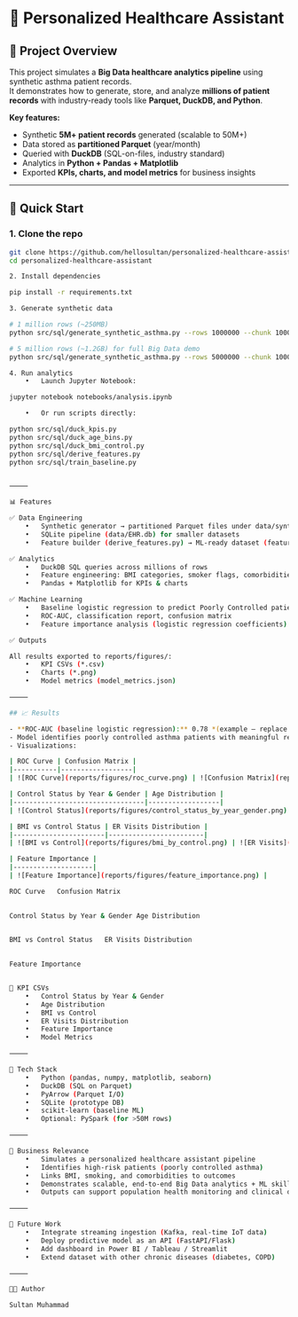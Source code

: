 # 🏥 Personalized Healthcare Assistant

## 🌟 Project Overview
This project simulates a **Big Data healthcare analytics pipeline** using synthetic asthma patient records.  
It demonstrates how to generate, store, and analyze **millions of patient records** with industry-ready tools like **Parquet, DuckDB, and Python**.  

**Key features:**
- Synthetic **5M+ patient records** generated (scalable to 50M+)  
- Data stored as **partitioned Parquet** (year/month)  
- Queried with **DuckDB** (SQL-on-files, industry standard)  
- Analytics in **Python + Pandas + Matplotlib**  
- Exported **KPIs, charts, and model metrics** for business insights  

---

## 🚀 Quick Start

### 1. Clone the repo
```bash
git clone https://github.com/hellosultan/personalized-healthcare-assistant.git
cd personalized-healthcare-assistant

2. Install dependencies

pip install -r requirements.txt

3. Generate synthetic data

# 1 million rows (~250MB)
python src/sql/generate_synthetic_asthma.py --rows 1000000 --chunk 100000

# 5 million rows (~1.2GB) for full Big Data demo
python src/sql/generate_synthetic_asthma.py --rows 5000000 --chunk 100000

4. Run analytics
	•	Launch Jupyter Notebook:

jupyter notebook notebooks/analysis.ipynb

	•	Or run scripts directly:

python src/sql/duck_kpis.py
python src/sql/duck_age_bins.py
python src/sql/duck_bmi_control.py
python src/sql/derive_features.py
python src/sql/train_baseline.py


⸻

📊 Features

✅ Data Engineering
	•	Synthetic generator → partitioned Parquet files under data/synthetic/
	•	SQLite pipeline (data/EHR.db) for smaller datasets
	•	Feature builder (derive_features.py) → ML-ready dataset (features.duckdb)

✅ Analytics
	•	DuckDB SQL queries across millions of rows
	•	Feature engineering: BMI categories, smoker flags, comorbidities
	•	Pandas + Matplotlib for KPIs & charts

✅ Machine Learning
	•	Baseline logistic regression to predict Poorly Controlled patients
	•	ROC-AUC, classification report, confusion matrix
	•	Feature importance analysis (logistic regression coefficients)

✅ Outputs

All results exported to reports/figures/:
	•	KPI CSVs (*.csv)
	•	Charts (*.png)
	•	Model metrics (model_metrics.json)

⸻

## 📈 Results

- **ROC-AUC (baseline logistic regression):** 0.78 *(example – replace with your JSON value)*  
- Model identifies poorly controlled asthma patients with meaningful recall.  
- Visualizations:

| ROC Curve | Confusion Matrix |
|-----------|------------------|
| ![ROC Curve](reports/figures/roc_curve.png) | ![Confusion Matrix](reports/figures/confusion_matrix.png) |

| Control Status by Year & Gender | Age Distribution |
|---------------------------------|------------------|
| ![Control Status](reports/figures/control_status_by_year_gender.png) | ![Age Dist](reports/figures/age_distribution.png) |

| BMI vs Control Status | ER Visits Distribution |
|-----------------------|------------------------|
| ![BMI vs Control](reports/figures/bmi_by_control.png) | ![ER Visits](reports/figures/er_visits_distribution.png) |

| Feature Importance |
|--------------------|
| ![Feature Importance](reports/figures/feature_importance.png) |

ROC Curve	Confusion Matrix
	

Control Status by Year & Gender	Age Distribution
	

BMI vs Control Status	ER Visits Distribution
	

Feature Importance


📂 KPI CSVs
	•	Control Status by Year & Gender
	•	Age Distribution
	•	BMI vs Control
	•	ER Visits Distribution
	•	Feature Importance
	•	Model Metrics

⸻

🧰 Tech Stack
	•	Python (pandas, numpy, matplotlib, seaborn)
	•	DuckDB (SQL on Parquet)
	•	PyArrow (Parquet I/O)
	•	SQLite (prototype DB)
	•	scikit-learn (baseline ML)
	•	Optional: PySpark (for >50M rows)

⸻

📌 Business Relevance
	•	Simulates a personalized healthcare assistant pipeline
	•	Identifies high-risk patients (poorly controlled asthma)
	•	Links BMI, smoking, and comorbidities to outcomes
	•	Demonstrates scalable, end-to-end Big Data analytics + ML skills
	•	Outputs can support population health monitoring and clinical decision support

⸻

🔮 Future Work
	•	Integrate streaming ingestion (Kafka, real-time IoT data)
	•	Deploy predictive model as an API (FastAPI/Flask)
	•	Add dashboard in Power BI / Tableau / Streamlit
	•	Extend dataset with other chronic diseases (diabetes, COPD)

⸻

👨‍💻 Author

Sultan Muhammad





